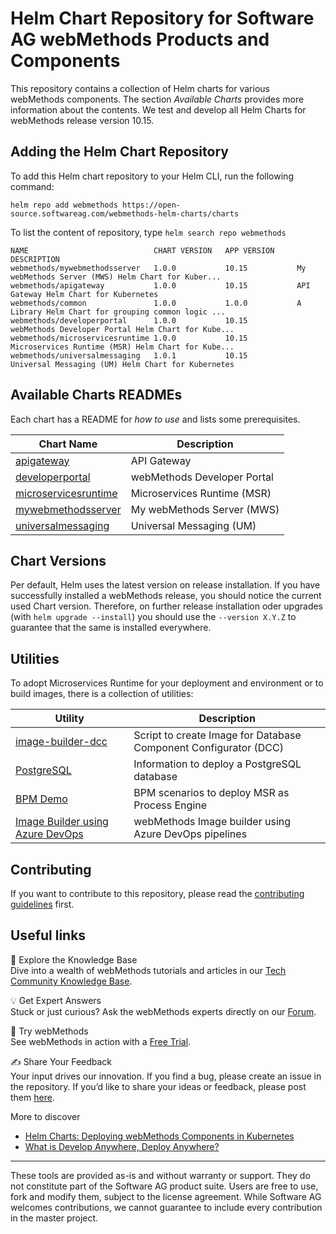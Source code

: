 # Helm Chart Repository for Software AG webMethods Products and Components

This repository contains a collection of Helm charts for various webMethods components. The section *Available Charts* provides more information about the contents. We test and develop all Helm Charts for webMethods release version 10.15.

## Adding the Helm Chart Repository

To add this Helm chart repository to your Helm CLI, run the following command:

```shell
helm repo add webmethods https://open-source.softwareag.com/webmethods-helm-charts/charts
```

To list the content of repository, type `helm search repo webmethods`

```
NAME                            CHART VERSION   APP VERSION     DESCRIPTION
webmethods/mywebmethodsserver   1.0.0           10.15           My webMethods Server (MWS) Helm Chart for Kuber...
webmethods/apigateway           1.0.0           10.15           API Gateway Helm Chart for Kubernetes
webmethods/common               1.0.0           1.0.0           A Library Helm Chart for grouping common logic ...
webmethods/developerportal      1.0.0           10.15           webMethods Developer Portal Helm Chart for Kube...
webmethods/microservicesruntime 1.0.0           10.15           Microservices Runtime (MSR) Helm Chart for Kube...
webmethods/universalmessaging   1.0.1           10.15           Universal Messaging (UM) Helm Chart for Kubernetes
```

## Available Charts READMEs

Each chart has a README for *how to use* and lists some prerequisites.

| Chart Name | Description |
| --- | --- |
| [apigateway](https://github.com/SoftwareAG/webmethods-helm-charts/blob/main/apigateway/helm/README.md) | API Gateway |
| [developerportal](https://github.com/SoftwareAG/webmethods-helm-charts/blob/main/developerportal/helm/README.md) | webMethods Developer Portal |
| [microservicesruntime](https://github.com/SoftwareAG/webmethods-helm-charts/blob/main/microservicesruntime/helm/README.md) | Microservices Runtime (MSR) |
| [mywebmethodsserver](https://github.com/SoftwareAG/webmethods-helm-charts/blob/main/mywebmethodsserver/helm/README.md) | My webMethods Server (MWS) |
| [universalmessaging](https://github.com/SoftwareAG/webmethods-helm-charts/blob/main/universalmessaging/helm/README.md) | Universal Messaging (UM) |

## Chart Versions

Per default, Helm uses the latest version on release installation. If you have successfully installed a webMethods release, you should notice the current used Chart version. Therefore, on further release installation oder upgrades (with `helm upgrade --install`) you should use the `--version X.Y.Z` to guarantee that the same is installed everywhere.

## Utilities

To adopt Microservices Runtime for your deployment and environment or to build images, there is a collection of utilities:

| Utility | Description |
| --- | --- |
| [image-builder-dcc](https://github.com/SoftwareAG/webmethods-helm-charts/blob/main/utils/image-builder-dcc/README.md) | Script to create Image for Database Component Configurator (DCC) |
| [PostgreSQL](https://github.com/SoftwareAG/webmethods-helm-charts/blob/main/utils/postgresql/README.md) | Information to deploy a PostgreSQL database |
| [BPM Demo](https://github.com/SoftwareAG/webmethods-helm-charts/blob/main/utils/bpm-demo/README.md) | BPM scenarios to deploy MSR as Process Engine |
| [Image Builder using Azure DevOps](https://github.com/SoftwareAG/webmethods-helm-charts/blob/main/utils/image-builder-using-azure-devops/README.md) | webMethods Image builder using Azure DevOps pipelines |

## Contributing

If you want to contribute to this repository, please read the [contributing guidelines](./CONTRIBUTING.md) first.

## Useful links   

📘 Explore the Knowledge Base    
Dive into a wealth of webMethods tutorials and articles in our [Tech Community Knowledge Base](https://tech.forums.softwareag.com/tags/c/knowledge-base/6/webmethods).  

💡 Get Expert Answers    
Stuck or just curious? Ask the webMethods experts directly on our [Forum](https://tech.forums.softwareag.com/tags/c/forum/1/webMethods).  

🚀 Try webMethods    
See webMethods in action with a [Free Trial](https://techcommunity.softwareag.com/en_en/downloads.html).   

✍️ Share Your Feedback    
Your input drives our innovation. If you find a bug, please create an issue in the repository. If you’d like to share your ideas or feedback, please post them [here](https://tech.forums.softwareag.com/c/feedback/2).   

More to discover
* [Helm Charts: Deploying webMethods Components in Kubernetes](https://tech.forums.softwareag.com/t/helm-charts-deploying-webmethods-components-in-kubernetes/285781)  
* [What is Develop Anywhere, Deploy Anywhere?](https://tech.forums.softwareag.com/t/what-is-develop-anywhere-deploy-anywhere/284756)  
------------
These tools are provided as-is and without warranty or support. They do not constitute part of the Software AG product suite. Users are free to use, fork and modify them, subject to the license agreement. While Software AG welcomes contributions, we cannot guarantee to include every contribution in the master project.
